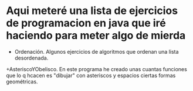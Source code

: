 # Aqui meteré una lista de ejercicios de programacion en java que iré haciendo para meter algo de mierda

+ Ordenación.
Algunos ejercicios de algoritmos que ordenan una lista desordenada.

+AsteriscoYObelisco.
En este programa he creado unas cuantas funciones que lo q hcacen es "dibujar" con asteriscos y espacios ciertas formas geométricas.
